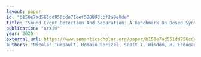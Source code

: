```yaml
---
layout: paper
id: "b150e7ad561dd956cde71eef580893cbf2a9e0de"
title: "Sound Event Detection And Separation: A Benchmark On Desed Synthetic Soundscapes"
publication: "ArXiv"
year: 2020
external_url: https://www.semanticscholar.org/paper/b150e7ad561dd956cde71eef580893cbf2a9e0de
authors: "Nicolas Turpault, Romain Serizel, Scott T. Wisdom, H. Erdogan, J. Hershey, E. Fonseca, P. Seetharaman, Justin Salamon"
---
```

